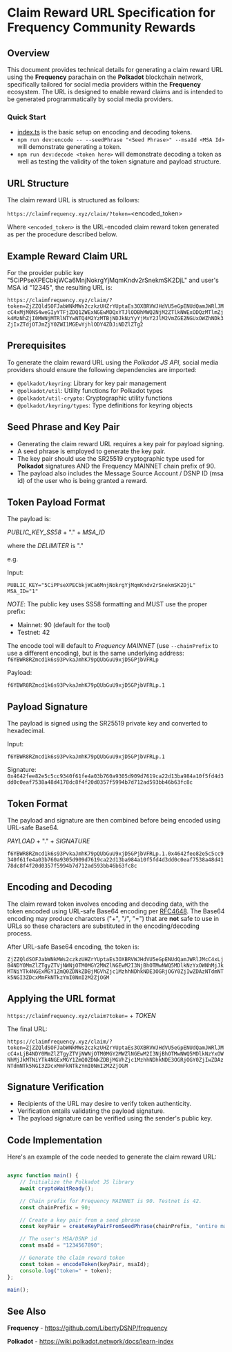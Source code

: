 # Claim Reward URL Specification for Frequency Community Rewards

## Overview

This document provides technical details for generating a claim reward URL using the **Frequency** parachain on the **Polkadot** blockchain network, specifically tailored for social media providers within the **Frequency** ecosystem. The URL is designed to enable reward claims and is intended to be generated programmatically by social media providers.

### Quick Start

- [index.ts](./src/index.ts) is the basic setup on encoding and decoding tokens.
- `npm run dev:encode -- --seedPhrase "<Seed Phrase>" --msaId <MSA Id>` will demonstrate generating a token.
- `npm run dev:decode <token here>` will demonstrate decoding a token as well as testing the validity of the token signature and payload structure.

## URL Structure

The claim reward URL is structured as follows:

`https://claimfrequency.xyz/claim/?token=`<encoded_token>

Where `<encoded_token>` is the URL-encoded claim reward token generated as per the procedure described below.

## Example Reward Claim URL

For the provider public key "5CiPPseXPECbkjWCa6MnjNokrgYjMqmKndv2rSnekmSK2DjL" and user's MSA id "12345", the resulting URL is:

`https://claimfrequency.xyz/claim/?token=ZjZZQldSOFJabWNkMWs2czkzUHZrYUptaEs3OXBRVWJHdVU5eGpENUdQamJWRlJMcC4xMjM0NS4weGIyYTFjZDQ1ZWExNGEwMDQxYTJlODBhMWQ2NjM2ZTlkNWExODQzMTlmZjk4MzNhZjI0MWNjMTRlNTYwNTQ4M2YzMTBjNDJkNzYyYjMxY2JlM2VmZGE2NGUxOWZhNDk3ZjIxZTdjOTJmZjY0ZWI1MGEwYjhlODY4ZDJiNDZlZTg2`

## Prerequisites

To generate the claim reward URL using the *Polkadot JS API*, social media providers should ensure the following dependencies are imported:

- `@polkadot/keyring`: Library for key pair management
- `@polkadot/util`: Utility functions for Polkadot types
- `@polkadot/util-crypto`: Cryptographic utility functions
- `@polkadot/keyring/types`: Type definitions for keyring objects

## Seed Phrase and Key Pair

- Generating the claim reward URL requires a key pair for payload signing.
- A seed phrase is employed to generate the key pair.
- The key pair should use the SR25519 cryptographic type used for **Polkadot** signatures AND the Frequency MAINNET chain prefix of 90.
- The payload also includes the Message Source Account / DSNP ID (msa id) of the user who is being granted a reward.

## Token Payload Format

The payload is:

*PUBLIC_KEY_SS58* + "." + *MSA_ID*

where the *DELIMITER* is "."

e.g.

Input:

`PUBLIC_KEY="5CiPPseXPECbkjWCa6MnjNokrgYjMqmKndv2rSnekmSK2DjL"
MSA_ID="1"`

*NOTE*: The public key uses SS58 formatting and MUST use the proper prefix:
- Mainnet: 90 (default for the tool)
- Testnet: 42

The encode tool will default to *Frequency MAINNET* (use `--chainPrefix` to use a different encoding), but is the same underlying address: `f6YBWR8RZmcd1k6s93PvkaJmhK79pQUbGuU9xjD5GPjbVFRLp`

Payload:

`f6YBWR8RZmcd1k6s93PvkaJmhK79pQUbGuU9xjD5GPjbVFRLp.1`

## Payload Signature

The payload is signed using the SR25519 private key and converted to hexadecimal.

Input:

`f6YBWR8RZmcd1k6s93PvkaJmhK79pQUbGuU9xjD5GPjbVFRLp.1`

Signature:
`0x4642fee82e5c5cc9340f61fe4a03b760a9305d909d7619ca22d13ba984a10f5fd4d3dd0c0eaf7538a48d4178dc8f4f20d0357f5994b7d712ad593bb46b63fc8c`

## Token Format

The payload and signature are then combined before being encoded using URL-safe Base64.

*PAYLOAD* + "." + *SIGNATURE*

`f6YBWR8RZmcd1k6s93PvkaJmhK79pQUbGuU9xjD5GPjbVFRLp.1.0x4642fee82e5c5cc9340f61fe4a03b760a9305d909d7619ca22d13ba984a10f5fd4d3dd0c0eaf7538a48d4178dc8f4f20d0357f5994b7d712ad593bb46b63fc8c`

## Encoding and Decoding

The claim reward token involves encoding and decoding data, with the token encoded using URL-safe Base64 encoding per [RFC4648](https://datatracker.ietf.org/doc/html/rfc4648).   The Base64 encoding may produce characters ("+", "/", "=") that are **not** safe to use in URLs so these characters are substituted in the encoding/decoding process.

After URL-safe Base64 encoding, the token is:

`ZjZZQldSOFJabWNkMWs2czkzUHZrYUptaEs3OXBRVWJHdVU5eGpENUdQamJWRlJMcC4xLjB4NDY0MmZlZTgyZTVjNWNjOTM0MGY2MWZlNGEwM2I3NjBhOTMwNWQ5MDlkNzYxOWNhMjJkMTNiYTk4NGExMGY1ZmQ0ZDNkZDBjMGVhZjc1MzhhNDhkNDE3OGRjOGY0ZjIwZDAzNTdmNTk5NGI3ZDcxMmFkNTkzYmI0NmI2M2ZjOGM`

## Applying the URL format

`https://claimfrequency.xyz/claim?token=` + *TOKEN*

The final URL:

`https://claimfrequency.xyz/claim/?token=ZjZZQldSOFJabWNkMWs2czkzUHZrYUptaEs3OXBRVWJHdVU5eGpENUdQamJWRlJMcC4xLjB4NDY0MmZlZTgyZTVjNWNjOTM0MGY2MWZlNGEwM2I3NjBhOTMwNWQ5MDlkNzYxOWNhMjJkMTNiYTk4NGExMGY1ZmQ0ZDNkZDBjMGVhZjc1MzhhNDhkNDE3OGRjOGY0ZjIwZDAzNTdmNTk5NGI3ZDcxMmFkNTkzYmI0NmI2M2ZjOGM`

## Signature Verification

- Recipients of the URL may desire to verify token authenticity.
- Verification entails validating the payload signature.
- The payload signature can be verified using the sender's public key.

## Code Implementation

Here's an example of the code needed to generate the claim reward URL:

```typescript

async function main() {
    // Initialize the Polkadot JS library
    await cryptoWaitReady();

    // Chain prefix for Frequency MAINNET is 90. Testnet is 42.
    const chainPrefix = 90;

    // Create a key pair from a seed phrase
    const keyPair = createKeyPairFromSeedPhrase(chainPrefix, "entire material egg meadow latin bargain dutch coral blood melt acoustic thought");

    // The user's MSA/DSNP id
    const msaId = "1234567890";

    // Generate the claim reward token
    const token = encodeToken(keyPair, msaId);
    console.log("token=" + token);
};

main();
```
## See Also

**Frequency** - https://github.com/LibertyDSNP/frequency

**Polkadot** - https://wiki.polkadot.network/docs/learn-index
